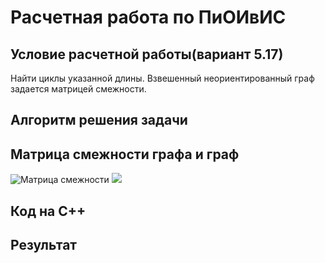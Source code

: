 # Расчетная работа по ПиОИвИС
## Условие расчетной работы(вариант 5.17)
Найти циклы указанной длины. Взвешенный неориентированный граф задается матрицей смежности.
## Алгоритм решения задачи

## Матрица смежности графа и граф
![Матрица смежности](photos/matrix.png)
![](photos/graph.png)
## Код на С++

## Результат
